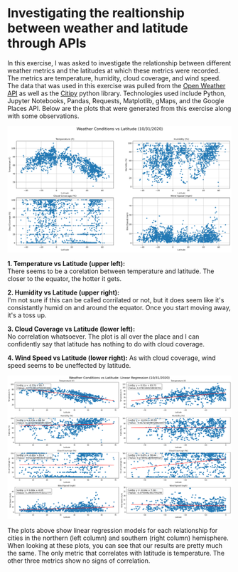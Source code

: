 # Investigating the realtionship between weather and latitude through APIs
In this exercise, I was asked to investigate the relationship between different weather metrics and the latitudes at which these metrics were recorded. The metrics are temperature, humidity, cloud coverage, and wind speed. The data that was used in this exercise was pulled from the [Open Weather API](https://openweathermap.org/ "Open Weather API") as well as the [Citipy]("https://github.com/wingchen/citipy" "Citipy") python library. Technologies used include Python, Jupyter Notebooks, Pandas, Requests, Matplotlib, gMaps, and the Google Places API. Below are the plots that were generated from this exercise along with some observations.

![Weather Metrics](Resources/Images/WeatherMetrics.png)

**1. Temperature vs Latitude (upper left):**  
There seems to be a corelation between temperature and latitude. The closer to the equator, the hotter it gets.

**2. Humidity vs Latitude (upper right):**  
I'm not sure if this can be called corrilated or not, but it does seem like it's consistantly humid on and around the equator. Once you start moving away, it's a toss up.

**3. Cloud Coverage vs Latitude (lower left):**  
No correlation whatsoever. The plot is all over the place and I can confidently say that latitude has nothing to do with cloud coverage.

**4. Wind Speed vs Latitude (lower right):**
As with cloud coverage, wind speed seems to be uneffected by latitude.

![Weather Metrics Linear Regression](Resources/Images/WeatherMetricsLinRegress.png)

The plots above show linear regression models for each relationship for cities in the northern (left column) and southern (right column) hemisphere. When looking at these plots, you can see that our results are pretty much the same. The only metric that correlates with latitude is temperature. The other three metrics show no signs of correlation.